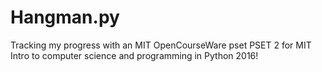 # Hangman.py

Tracking my progress with an MIT OpenCourseWare pset
PSET 2 for MIT Intro to computer science and programming in Python 2016!
